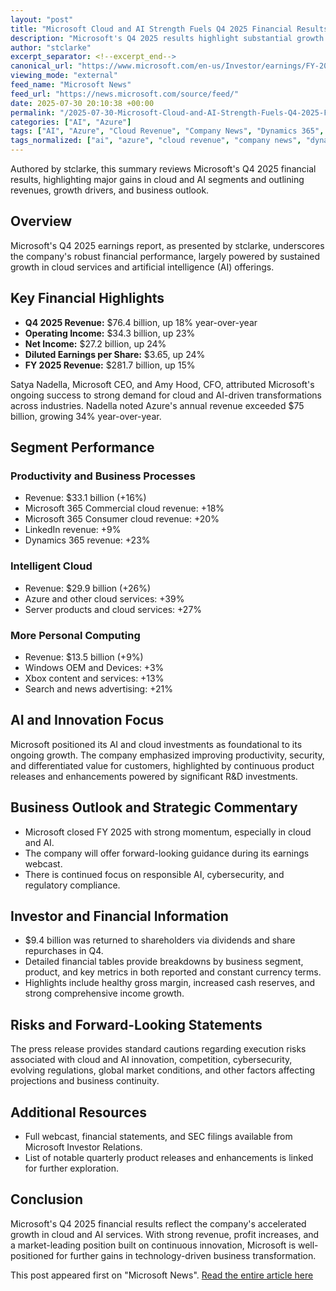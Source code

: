 ```yaml
---
layout: "post"
title: "Microsoft Cloud and AI Strength Fuels Q4 2025 Financial Results"
description: "Microsoft's Q4 2025 results highlight substantial growth driven by its cloud and AI business. Azure revenue surpassed $75 billion, with overall cloud revenue rising 27%. Productivity and Intelligent Cloud segments also demonstrated significant year-over-year increases. The report details robust performance, strategic investments, and continued emphasis on AI innovation."
author: "stclarke"
excerpt_separator: <!--excerpt_end-->
canonical_url: "https://www.microsoft.com/en-us/Investor/earnings/FY-2025-Q4/press-release-webcast"
viewing_mode: "external"
feed_name: "Microsoft News"
feed_url: "https://news.microsoft.com/source/feed/"
date: 2025-07-30 20:10:38 +00:00
permalink: "/2025-07-30-Microsoft-Cloud-and-AI-Strength-Fuels-Q4-2025-Financial-Results.html"
categories: ["AI", "Azure"]
tags: ["AI", "Azure", "Cloud Revenue", "Company News", "Dynamics 365", "Earnings Call", "Financial Results", "Intelligent Cloud", "Investor Relations", "LinkedIn", "Microsoft 365", "Microsoft Cloud", "News", "Productivity And Business Processes", "Q4", "Windows", "Xbox"]
tags_normalized: ["ai", "azure", "cloud revenue", "company news", "dynamics 365", "earnings call", "financial results", "intelligent cloud", "investor relations", "linkedin", "microsoft 365", "microsoft cloud", "news", "productivity and business processes", "q4", "windows", "xbox"]
---
```


Authored by stclarke, this summary reviews Microsoft's Q4 2025 financial results, highlighting major gains in cloud and AI segments and outlining revenues, growth drivers, and business outlook.<!--excerpt_end-->

## Overview

Microsoft's Q4 2025 earnings report, as presented by stclarke, underscores the company's robust financial performance, largely powered by sustained growth in cloud services and artificial intelligence (AI) offerings.

## Key Financial Highlights

- **Q4 2025 Revenue:** $76.4 billion, up 18% year-over-year
- **Operating Income:** $34.3 billion, up 23%
- **Net Income:** $27.2 billion, up 24%
- **Diluted Earnings per Share:** $3.65, up 24%
- **FY 2025 Revenue:** $281.7 billion, up 15%

Satya Nadella, Microsoft CEO, and Amy Hood, CFO, attributed Microsoft's ongoing success to strong demand for cloud and AI-driven transformations across industries. Nadella noted Azure's annual revenue exceeded $75 billion, growing 34% year-over-year.

## Segment Performance

### Productivity and Business Processes

- Revenue: $33.1 billion (+16%)
- Microsoft 365 Commercial cloud revenue: +18%
- Microsoft 365 Consumer cloud revenue: +20%
- LinkedIn revenue: +9%
- Dynamics 365 revenue: +23%

### Intelligent Cloud

- Revenue: $29.9 billion (+26%)
- Azure and other cloud services: +39%
- Server products and cloud services: +27%

### More Personal Computing

- Revenue: $13.5 billion (+9%)
- Windows OEM and Devices: +3%
- Xbox content and services: +13%
- Search and news advertising: +21%

## AI and Innovation Focus

Microsoft positioned its AI and cloud investments as foundational to its ongoing growth. The company emphasized improving productivity, security, and differentiated value for customers, highlighted by continuous product releases and enhancements powered by significant R&D investments.

## Business Outlook and Strategic Commentary

- Microsoft closed FY 2025 with strong momentum, especially in cloud and AI.
- The company will offer forward-looking guidance during its earnings webcast.
- There is continued focus on responsible AI, cybersecurity, and regulatory compliance.

## Investor and Financial Information

- $9.4 billion was returned to shareholders via dividends and share repurchases in Q4.
- Detailed financial tables provide breakdowns by business segment, product, and key metrics in both reported and constant currency terms.
- Highlights include healthy gross margin, increased cash reserves, and strong comprehensive income growth.

## Risks and Forward-Looking Statements

The press release provides standard cautions regarding execution risks associated with cloud and AI innovation, competition, cybersecurity, evolving regulations, global market conditions, and other factors affecting projections and business continuity.

## Additional Resources

- Full webcast, financial statements, and SEC filings available from Microsoft Investor Relations.
- List of notable quarterly product releases and enhancements is linked for further exploration.

## Conclusion

Microsoft's Q4 2025 financial results reflect the company's accelerated growth in cloud and AI services. With strong revenue, profit increases, and a market-leading position built on continuous innovation, Microsoft is well-positioned for further gains in technology-driven business transformation.

This post appeared first on "Microsoft News". [Read the entire article here](https://www.microsoft.com/en-us/Investor/earnings/FY-2025-Q4/press-release-webcast)
